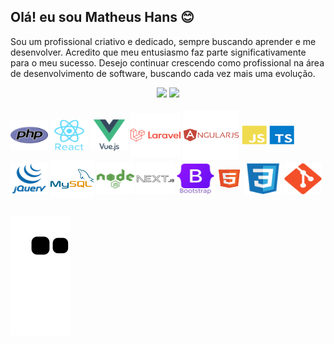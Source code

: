 ## Olá! eu sou Matheus Hans 😊
Sou um profissional criativo e dedicado, sempre buscando aprender e me desenvolver. Acredito que meu entusiasmo faz parte significativamente para o meu sucesso.
Desejo continuar crescendo como profissional na área de desenvolvimento de software, buscando cada vez mais uma evolução.

<div align="center" display="block">
  <img height="180em" padding-left="5%" src="https://github-readme-stats.vercel.app/api?username=Hans-Oliveira&show_icons=true&theme=dark&include_all_commits=true&count_private=true"/>
  <img height="180em" src="https://github-readme-stats.vercel.app/api/top-langs/?username=Hans-Oliveira&layout=compact&langs_count=7&theme=dark"/>
</div>

<div style="display: inline_block"><br>
  <img align="center" alt="Hans-PHP" height="50" width="60" src="https://raw.githubusercontent.com/devicons/devicon/master/icons/php/php-original.svg">
  <img align="center" alt="Hans-React" height="50" width="60" src="https://raw.githubusercontent.com/devicons/devicon/master/icons/react/react-original-wordmark.svg">
  <img align="center" alt="Hans-Vue" height="50" width="60" src="https://raw.githubusercontent.com/devicons/devicon/master/icons/vuejs/vuejs-original-wordmark.svg">
  <img align="center" alt="Hans-Laravel" height="70" width="80" src="https://raw.githubusercontent.com/devicons/devicon/master/icons/laravel/laravel-original-wordmark.svg">
  <img align="center" alt="Hans-Angular" height="80" width="90" src="https://raw.githubusercontent.com/devicons/devicon/master/icons/angularjs/angularjs-plain-wordmark.svg">
  <img align="center" alt="Hans-Js" height="30" width="40" src="https://raw.githubusercontent.com/devicons/devicon/master/icons/javascript/javascript-plain.svg">
  <img align="center" alt="Hans-Ts" height="30" width="40" src="https://raw.githubusercontent.com/devicons/devicon/master/icons/typescript/typescript-plain.svg">
  <img align="center" alt="Hans-jQuery" height="50" width="60" src="https://raw.githubusercontent.com/devicons/devicon/master/icons/jquery/jquery-plain-wordmark.svg">
  <img align="center" alt="Hans-MySQL" height="60" width="70" src="https://raw.githubusercontent.com/devicons/devicon/master/icons/mysql/mysql-original-wordmark.svg">
  <img align="center" alt="Hans-Node" height="50" width="60" src="https://raw.githubusercontent.com/devicons/devicon/master/icons/nodejs/nodejs-plain-wordmark.svg">
  <img align="center" alt="Hans-next" height="50" width="60" src="https://raw.githubusercontent.com/devicons/devicon/master/icons/nextjs/nextjs-line-wordmark.svg">
  <img align="center" alt="Hans-Bootstrap" height="50" width="60" src="https://raw.githubusercontent.com/devicons/devicon/master/icons/bootstrap/bootstrap-original-wordmark.svg">  
  <img align="center" alt="Hans-HTML" height="30" width="40" src="https://raw.githubusercontent.com/devicons/devicon/master/icons/html5/html5-original.svg">
  <img align="center" alt="Hans-CSS" height="50" width="60" src="https://raw.githubusercontent.com/devicons/devicon/master/icons/css3/css3-original.svg">
  <img align="center" alt="Hans-Git" height="50" width="60" src="https://raw.githubusercontent.com/devicons/devicon/master/icons/git/git-original.svg">
</div>

##

<div> 
  
  ![Snake animation](https://github.com/Hans-Oliveira/Hans-Oliveira/blob/output/github-contribution-grid-snake.svg)
 
</div>

  
